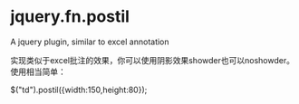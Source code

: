 jquery.fn.postil
================

A jquery plugin, similar to excel annotation

实现类似于excel批注的效果，你可以使用阴影效果showder也可以noshowder。
使用相当简单：


<link type="text/css" rel="stylesheet" href="./css/jquery.fn.postil_showder.css">
<script type="text/javascript" language="javascript" src="./js/jquery-latest.js"></script>
<script type="text/javascript" language="javascript" src="./js/jquery.fn.postil_showder.js"></script>

$("td").postil({width:150,height:80});
